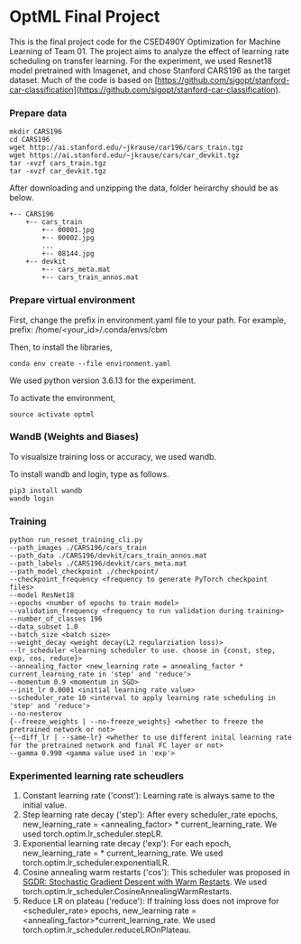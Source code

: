 # OptML Final Project

This is the final project code for the CSED490Y Optimization for Machine Learning of Team 01.
The project aims to analyze the effect of learning rate scheduling on transfer learning.
For the experiment, we used Resnet18 model pretrained with Imagenet, and chose Stanford CARS196 as the target dataset.
Much of the code is based on [https://github.com/sigopt/stanford-car-classification](https://github.com/sigopt/stanford-car-classification).

### Prepare data

```
mkdir CARS196
cd CARS196
wget http://ai.stanford.edu/~jkrause/car196/cars_train.tgz
wget https://ai.stanford.edu/~jkrause/cars/car_devkit.tgz
tar -xvzf cars_train.tgz
tar -xvzf car_devkit.tgz
```

After downloading and unzipping the data, folder heirarchy should be as below.
```
+-- CARS196
    +-- cars_train
        +-- 00001.jpg
        +-- 00002.jpg
        ...
        +-- 08144.jpg
    +-- devkit
        +-- cars_meta.mat
        +-- cars_train_annos.mat
```

### Prepare virtual environment

First, change the prefix in environment.yaml file to your path.
For example, prefix: /home/<your_id>/.conda/envs/cbm

Then, to install the libraries,
```
conda env create --file environment.yaml
```

We used python version 3.6.13 for the experiment.


To activate the environment,
```
source activate optml
```

### WandB (Weights and Biases)

To visualsize training loss or accuracy, we used wandb.

To install wandb and login, type as follows.
```
pip3 install wandb
wandb login
```

### Training

```
python run_resnet_training_cli.py 
--path_images ./CARS196/cars_train 
--path_data ./CARS196/devkit/cars_train_annos.mat 
--path_labels ./CARS196/devkit/cars_meta.mat 
--path_model_checkpoint ./checkpoint/ 
--checkpoint_frequency <frequency to generate PyTorch checkpoint files>
--model ResNet18 
--epochs <number of epochs to train model>
--validation_frequency <frequency to run validation during training>
--number_of_classes 196 
--data_subset 1.0 
--batch_size <batch size>
--weight_decay <weight decay(L2 regularziation loss)>
--lr_scheduler <learning scheduler to use. choose in {const, step, exp, cos, reduce}>
--annealing_factor <new_learning rate = annealing_factor * current_learning_rate in 'step' and 'reduce'>
--momentum 0.9 <momentum in SGD>
--init_lr 0.0001 <initial learning rate value>
--scheduler_rate 10 <interval to apply learning rate scheduling in 'step' and 'reduce'>
--no-nesterov
{--freeze_weights | --no-freeze_weights} <whether to freeze the pretrained network or not>
{--diff_lr | --same-lr} <whether to use different inital learning rate for the pretrained network and final FC layer or not>
--gamma 0.990 <gamma value used in 'exp'>
```

### Experimented learning rate scheudlers

1. Constant learning rate ('const'): Learning rate is always same to the initial value.
2. Step learning rate decay ('step'): After every scheduler_rate epochs, new_learning_rate = <annealing_factor> * current_learning_rate. We used torch.optim.lr_scheduler.stepLR.
3. Exponential learning rate decay ('exp'): For each epoch, new_learning_rate = <gamma> * current_learning_rate. We used torch.optim.lr_scheduler.exponentialLR.
4. Cosine annealing warm restarts ('cos'): This scheduler was proposed in [SGDR: Stochastic Gradient Descent with Warm Restarts](https://arxiv.org/abs/1608.03983). We used torch.optim.lr_scheduler.CosineAnnealingWarmRestarts.
5. Reduce LR on plateau ('reduce'): If training loss does not improve for <scheduler_rate> epochs, new_learning rate = <annealing_factor>*current_learning_rate. We used torch.optim.lr_scheduler.reduceLROnPlateau.